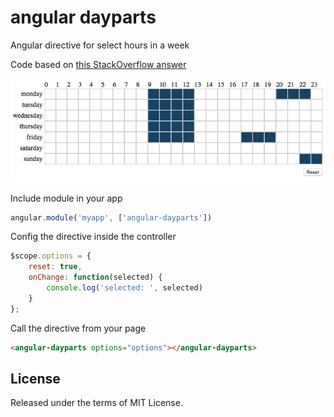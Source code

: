 # angular dayparts

Angular directive for select hours in a week

Code based on [this StackOverflow answer](http://stackoverflow.com/questions/23163952/how-do-i-capture-table-td-elements-using-mousedown-dragselect-event)


![Sample](sample.jpg)


Include module in your app

```javascript
angular.module('myapp', ['angular-dayparts'])
```


Config the directive inside the controller

```javascript
$scope.options = {
    reset: true,
    onChange: function(selected) {
        console.log('selected: ', selected)
    }
};
```


Call the directive from your page

```html
<angular-dayparts options="options"></angular-dayparts>
```


## License

Released under the terms of MIT License.